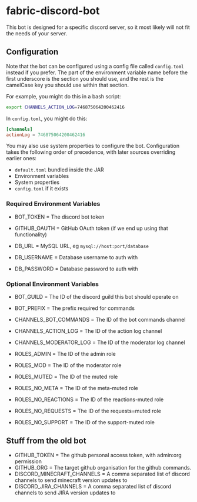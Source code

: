# fabric-discord-bot

This bot is designed for a specific discord server, so it most likely will not fit the needs of your server.

## Configuration

Note that the bot can be configured using a config file called `config.toml` instead if you prefer. The part
of the environment variable name before the first underscore is the section you should use, and the rest
is the camelCase key you should use within that section.

For example, you might do this in a bash script:

```bash
export CHANNELS_ACTION_LOG=746875064200462416
```

In `config.toml`, you might do this:

```toml
[channels]
actionLog = 746875064200462416
```

You may also use system properties to configure the bot. Configuration takes the following order of precedence, with
later sources overriding earlier ones:

* `default.toml` bundled inside the JAR
* Environment variables
* System properties
* `config.toml` if it exists

### Required Environment Variables 

* BOT_TOKEN = The discord bot token
* GITHUB_OAUTH = GitHub OAuth token (if we end up using that functionality)

* DB_URL = MySQL URL, eg `mysql://host:port/database`
* DB_USERNAME = Database username to auth with
* DB_PASSWORD = Database password to auth with

### Optional Environment Variables 

* BOT_GUILD = The ID of the discord guild this bot should operate on
* BOT_PREFIX = The prefix required for commands

* CHANNELS_BOT_COMMANDS = The ID of the bot commands channel
* CHANNELS_ACTION_LOG = The ID of the action log channel
* CHANNELS_MODERATOR_LOG = The ID of the moderator log channel

* ROLES_ADMIN = The ID of the admin role
* ROLES_MOD = The ID of the moderator role
* ROLES_MUTED = The ID of the muted role

* ROLES_NO_META = The ID of the meta-muted role
* ROLES_NO_REACTIONS = The ID of the reactions-muted role
* ROLES_NO_REQUESTS = The ID of the requests=muted role
* ROLES_NO_SUPPORT = The ID of the support-muted role

## Stuff from the old bot

* GITHUB_TOKEN = The github personal access token, with admin:org permission
* GITHUB_ORG = The target github organisation for the github commands.
* DISCORD_MINECRAFT_CHANNELS = A comma separated list of discord channels to send minecraft version updates to
* DISCORD_JIRA_CHANNELS = A comma separated list of discord channels to send JIRA version updates to
